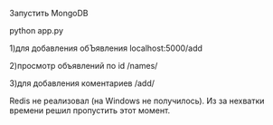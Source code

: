 Запустить MongoDB

python app.py

1)для добавления обЪявления localhost:5000/add 

2)просмотр объявлений по id /names/<id>

3)для добавления коментариев /add/<id>


Redis не реализовал (на Windows не получилось). Из за нехватки времени решил пропустить этот момент. 

